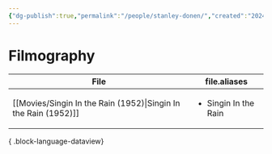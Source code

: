 ```yaml
---
{"dg-publish":true,"permalink":"/people/stanley-donen/","created":"2024-06-18","updated":"2025-03-13"}
---
```



# Filmography

| File                                                               | file.aliases                         |
| ------------------------------------------------------------------ | ------------------------------------ |
| [[Movies/Singin In the Rain (1952)\|Singin In the Rain (1952)]] | <ul><li>Singin In the Rain</li></ul> |

{ .block-language-dataview}
